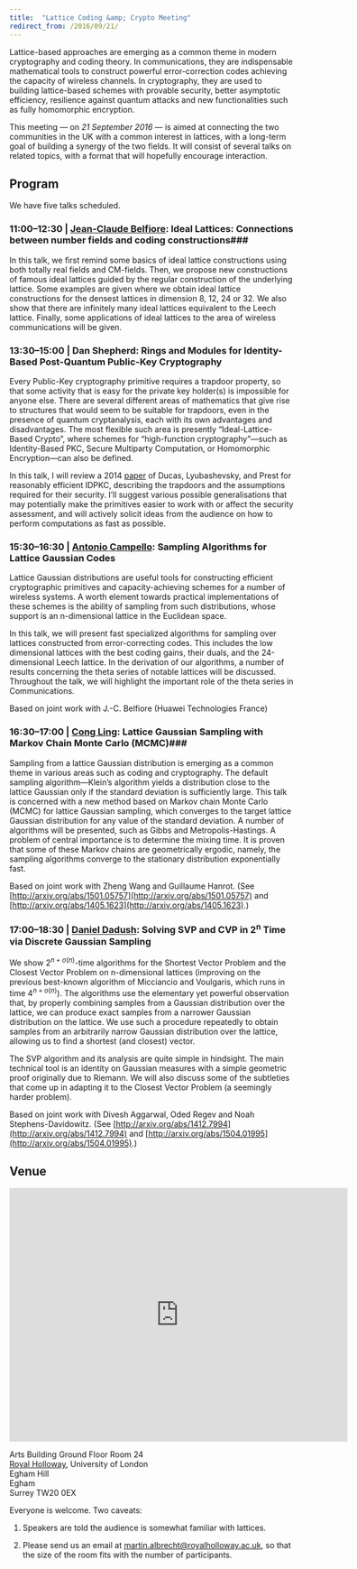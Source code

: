```yaml
---
title:  "Lattice Coding &amp; Crypto Meeting"
redirect_from: /2016/09/21/
---
```


Lattice-based approaches are emerging as a common theme in modern cryptography and coding theory. In communications, they are indispensable mathematical tools to construct powerful error-correction codes achieving the capacity of wireless channels. In cryptography, they are used to building lattice-based schemes with provable security, better asymptotic efficiency, resilience against quantum attacks and new functionalities such as fully homomorphic encryption.

This meeting — on *21 September 2016* — is aimed at connecting the two communities in the UK with a common interest in lattices, with a long-term goal of building a synergy of the two fields. It will consist of several talks on related topics, with a format that will hopefully encourage interaction.

## Program ##

We have five talks scheduled.

### <span>11:00–12:30 | [Jean-Claude Belfiore](http://perso.telecom-paristech.fr/~belfiore/):</span> Ideal Lattices: Connections between number fields and coding constructions###

In this talk, we first remind some basics of ideal lattice constructions using both totally real fields and CM-fields. Then, we propose new constructions of famous ideal lattices guided by the regular construction of the underlying lattice. Some examples are given where we obtain ideal lattice constructions for the densest lattices in dimension 8, 12, 24 or 32. We also show that there are infinitely many ideal lattices equivalent to the Leech lattice. Finally, some applications of ideal lattices to the area of wireless communications will be given.

### <span>13:30–15:00 | Dan Shepherd:</span> Rings and Modules for Identity-Based Post-Quantum Public-Key Cryptography ###

Every Public-Key cryptography primitive requires a trapdoor property, so that some activity that is easy for the private key holder(s) is impossible for anyone else.  There are several different areas of mathematics that give rise to structures that would seem to be suitable for trapdoors, even in the presence of quantum cryptanalysis, each with its own advantages and disadvantages.  The most flexible such area is presently “Ideal-Lattice-Based Crypto”, where schemes for “high-function cryptography”—such as Identity-Based PKC, Secure Multiparty Computation, or Homomorphic Encryption—can also be defined.

In this talk, I will review a 2014 [paper](http://ia.cr/2014/794) of Ducas, Lyubashevsky, and Prest for reasonably efficient IDPKC, describing the trapdoors and the assumptions required for their security.  I’ll suggest various possible generalisations that may potentially make the primitives easier to work with or affect the security assessment, and will actively solicit ideas from the audience on how to perform computations as fast as possible.

### <span>15:30–16:30 | [Antonio Campello](http://www.ime.unicamp.br/~campello/):</span> Sampling Algorithms for Lattice Gaussian Codes ###

Lattice Gaussian distributions are useful tools for constructing efficient cryptographic primitives and capacity-achieving schemes for a number of wireless systems. A worth element towards practical implementations of these schemes is the ability of sampling from such distributions, whose support is an n-dimensional lattice in the Euclidean space.

In this talk, we will present fast specialized algorithms for sampling over lattices constructed from error-correcting codes. This includes the low dimensional lattices with the best coding gains, their duals, and the 24-dimensional Leech lattice. In the derivation of our algorithms, a number of results concerning the theta series of notable lattices will be discussed. Throughout the talk, we will highlight the important role of the theta series in Communications.

Based on joint work with J.-C. Belfiore (Huawei Technologies France)

### <span>16:30–17:00 | [Cong Ling](http://www.commsp.ee.ic.ac.uk/~cling/):</span>  Lattice Gaussian Sampling with Markov Chain Monte Carlo (MCMC)###

Sampling from a lattice Gaussian distribution is emerging as a common theme in various areas such as coding and cryptography. The default sampling algorithm—Klein’s algorithm yields a distribution close to the lattice Gaussian only if the standard deviation is sufficiently large. This talk is concerned with a new method based on Markov chain Monte Carlo (MCMC) for lattice Gaussian sampling, which converges to the target lattice Gaussian distribution for any value of the standard deviation. A number of algorithms will be presented, such as Gibbs and Metropolis-Hastings. A problem of central importance is to determine the mixing time. It is proven that some of these Markov chains are geometrically ergodic, namely, the sampling algorithms converge to the stationary distribution exponentially fast.

Based on joint work with Zheng Wang and Guillaume Hanrot. (See [http://arxiv.org/abs/1501.05757](http://arxiv.org/abs/1501.05757) and [http://arxiv.org/abs/1405.1623](http://arxiv.org/abs/1405.1623).)

### <span>17:00–18:30 | [Daniel Dadush](http://homepages.cwi.nl/~dadush/):</span> Solving SVP and CVP in 2<sup>n</sup> Time via Discrete Gaussian Sampling ###

We show $2^{n+o(n)}$-time algorithms for the Shortest Vector Problem and the Closest Vector Problem on n-dimensional lattices (improving on the previous best-known algorithm of Micciancio and Voulgaris, which runs in time $4^{n+o(n)}$). The algorithms use the elementary yet powerful observation that, by properly combining samples from a Gaussian distribution over the lattice, we can produce exact samples from a narrower Gaussian distribution on the lattice. We use such a procedure repeatedly to obtain samples from an arbitrarily narrow Gaussian distribution over the lattice, allowing us to find a shortest (and closest) vector.

The SVP algorithm and its analysis are quite simple in hindsight. The main technical tool is an identity on Gaussian measures with a simple geometric proof originally due to Riemann. We will also discuss some of the subtleties that come up in adapting it to the Closest Vector Problem (a seemingly harder problem).

Based on joint work with Divesh Aggarwal, Oded Regev and Noah Stephens-Davidowitz. (See [http://arxiv.org/abs/1412.7994](http://arxiv.org/abs/1412.7994) and [http://arxiv.org/abs/1504.01995](http://arxiv.org/abs/1504.01995).)

## Venue ##

<iframe src="https://www.google.com/maps/embed?pb=!1m18!1m12!1m3!1d1243.8765077316743!2d-0.5655192407744337!3d51.425963498881174!2m3!1f0!2f0!3f0!3m2!1i1024!2i768!4f13.1!3m3!1m2!1s0x487679fe20cbdb53%3A0xac3b237bbee065a9!2sArts+Bldg%2C+Egham%2C+Surrey+TW20+0EX!5e0!3m2!1sen!2suk!4v1466067157311" width="600" height="450" frameborder="0" style="border:0" allowfullscreen></iframe>

Arts Building Ground Floor Room 24  
[Royal Holloway](https://www.royalholloway.ac.uk/home.aspx), University of London  
Egham Hill  
Egham  
Surrey TW20 0EX

Everyone is welcome. Two caveats:

1. Speakers are told the audience is somewhat familiar with lattices.

2. Please send us an email at <martin.albrecht@royalholloway.ac.uk>,
   so that the size of the room fits with the number of participants.
